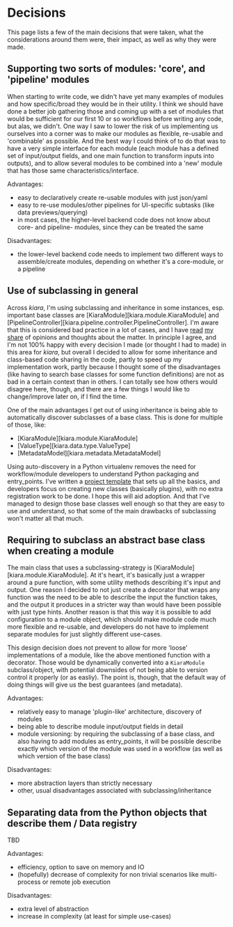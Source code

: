 # Decisions

This page lists a few of the main decisions that were taken, what the considerations around them were, their impact, as well as why they were made.

## Supporting two sorts of modules: 'core', and 'pipeline' modules

When starting to write code, we didn't have yet many examples of modules and how specific/broad they would be in their utility.
I think we should have done a better job gathering those and coming up with a set of modules that would be sufficient for
our first 10 or so workflows before writing any code, but alas, we didn't. One way I saw to lower the risk of us implementing
us ourselves into a corner was to make our modules as flexible, re-usable and 'combinable' as possible. And the best way
I could think of to do that was to have a very simple interface for each module (each module has a defined set of input/output fields, and one main function to transform inputs into outputs), and to allow several modules to be combined into a 'new'
module that has those same characteristics/interface.

Advantages:
- easy to declaratively create re-usable modules with just json/yaml
- easy to re-use modules/other pipelines for UI-specific subtasks (like data previews/querying)
- in most cases, the higher-level backend code does not know about core- and pipeline- modules, since they can be treated the same

Disadvantages:
- the lower-level backend code needs to implement two different ways to assemble/create modules, depending on whether it's a core-module, or a pipeline


## Use of subclassing in general

Across *kiara*, I'm using subclassing and inheritance in some instances, esp. important base classes are [KiaraModule][kiara.module.KiaraModule] and [PipelineController][kiara.pipeline.controller.PipelineController]. I'm aware that this is considered bad practice in a lot of cases, and I have [read](https://www.sicpers.info/2018/03/why-inheritance-never-made-any-sense/) [my](https://python-patterns.guide/gang-of-four/composition-over-inheritance/) [share](https://python-patterns.guide/gang-of-four/composition-over-inheritance/#problem-the-subclass-explosion) of opinions and thoughts about the matter. In principle I agree, and I'm not 100% happy with every decision I made (or thought I had to made) in this area for *kiara*, but overall I decided to allow for some inheritance and class-based code sharing in the code, partly to speed up my implementation work, partly because I thought some of the disadvantages (like having to search base classes for some function definitions) are not as bad in a certain context than in others. I can totally see how others would disagree here, though, and there are a few things I would like to change/improve later on, if I find the time.

One of the main advantages I get out of using inheritance is being able to automatically discover subclasses of a base class. This is done for multiple of those, like:

- [KiaraModule][kiara.module.KiaraModule]
- [ValueType][kiara.data.type.ValueType]
- [MetadataModel][kiara.metadata.MetadataModel]

Using auto-discovery in a Python virtualenv removes the need for workflow/module developers to understand Python packaging and entry_points. I've written a [project template](https://github.com/DHARPA-Project/kiara_modules.project_template) that sets up all the basics, and developers focus on creating new classes (basically plugins), with no extra registration work to be done. I hope this will aid adoption. And that I've managed to design those base classes well enough so that they are easy to use and understand, so that some of the main drawbacks of subclassing won't matter all that much.


## Requiring to subclass an abstract base class when creating a module

The main class that uses a subclassing-strategy is [KiaraModule][kiara.module.KiaraModule]. At it's heart, it's
basically just a wrapper around a pure function, with some utility methods describing it's input and output. One reason
I decided to not just create a decorator that wraps any function was the need to be able to describe the input the
function takes, and the output it produces in a stricter way than would have been possible with just type hints.
Another reason is that this way it is possible to add configuration to a module object, which should make module
code much more flexible and re-usable, and developers do not have to implement separate modules for just slightly different
use-cases.

This design decision does not prevent to allow for more 'loose' implementations of a module, like the above mentioned
function with a decorator. Those would be dynamically converted into a ``KiaraModule`` subclass/object, with potential
downsides of not being able to version control it properly (or as easliy). The point is, though, that the default
way of doing things will give us the best guarantees (and metadata).

Advantages:
- relatively easy to manage 'plugin-like' architecture, discovery of modules
- being able to describe module input/output fields in detail
- module versioning: by requiring the subclassing of a base class, and also having to add modules as entry_points, it will be possible describe exactly which version of the module was used in a workflow (as well as which version of the base class)

Disadvantages:
- more abstraction layers than strictly necessary
- other, usual disadvantages associated with subclassing/inheritance


## Separating data from the Python objects that describe them / Data registry

TBD

Advantages:
- efficiency, option to save on memory and IO
- (hopefully) decrease of complexity for non trivial scenarios like multi-process or remote job execution

Disadvantages:
- extra level of abstraction
- increase in complexity (at least for simple use-cases)
